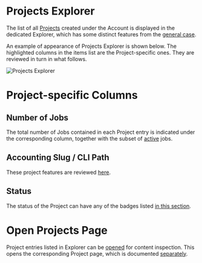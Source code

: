 # Projects Explorer

The list of all [Projects](../projects.md) created under the Account is displayed in the dedicated Explorer, which has some distinct features from the [general case](/entities-general/ui/explorer.md).

An example of appearance of Projects Explorer is shown below. The highlighted columns in the items list are the Project-specific ones. They are reviewed in turn in what follows.

![Projects Explorer](/images/projects-explorer.png "Projects Explorer")

# Project-specific Columns

## Number of Jobs

The total number of Jobs contained in each Project entry is indicated under the corresponding column, together with the subset of [active](../status.md) jobs. 

## Accounting Slug / CLI Path

These project features are reviewed [here](../projects.md#accounting-slug).
	
## Status

The status of the Project can have any of the badges listed [in this section](../projects.md#status).

# Open Projects Page

Project entries listed in Explorer can be [opened](/entities-general/actions/open-edit.md) for content inspection. This opens the corresponding Project page, which is documented [separately](projects-page.md).
